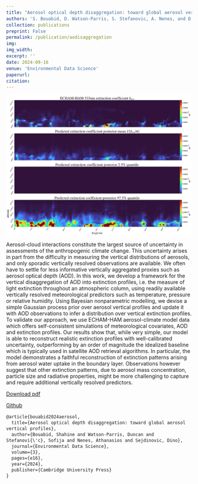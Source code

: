 ```yaml
---
title: "Aerosol optical depth disaggregation: toward global aerosol vertical profiles"
authors: 'S. Bouabid, D. Watson-Parris, S. Stefanovic, A. Nenes, and D. Sejdinovic'
collection: publications
preprint: False
permalink: /publication/aodisaggregation
img:
img_width:
excerpt: ''
date: 2024-09-16
venue: 'Environmental Data Science'
paperurl:
citation:
---
```



<center>
  <p align="center">
    <img src="/images/aodisaggregation.png" alt="figure" width="700"/>
  </p>
</center>


Aerosol-cloud interactions constitute the largest source of uncertainty in assessments of the anthropogenic climate change. This uncertainty arises in part from the difficulty in measuring the vertical distributions of aerosols, and only sporadic vertically resolved observations are available. We often have to settle for less informative vertically aggregated proxies such as aerosol optical depth (AOD). In this work, we develop a framework for the vertical disaggregation of AOD into extinction profiles, i.e. the measure of light extinction throughout an atmospheric column, using readily available vertically resolved meteorological predictors such as temperature, pressure or relative humidity. Using Bayesian nonparametric modelling, we devise a simple Gaussian process prior over aerosol vertical profiles and update it with AOD observations to infer a distribution over vertical extinction profiles. To validate our approach, we use ECHAM-HAM aerosol-climate model data which offers self-consistent simulations of meteorological covariates, AOD and extinction profiles. Our results show that, while very simple, our model is able to reconstruct realistic extinction profiles with well-calibrated uncertainty, outperforming by an order of magnitude the idealized baseline which is typically used in satellite AOD retrieval algorithms. In particular, the model demonstrates a faithful reconstruction of extinction patterns arising from aerosol water uptake in the boundary layer. Observations however suggest that other extinction patterns, due to aerosol mass concentration, particle size and radiative properties, might be more challenging to capture and require additional vertically resolved predictors.


[Download pdf](https://www.cambridge.org/core/journals/environmental-data-science/article/aerosol-optical-depth-disaggregation-toward-global-aerosol-vertical-profiles/8CCB065837EDC3E2DFA731AA5C73092E)

[Github](https://github.com/shahineb/aodisaggregation)

```
@article{bouabid2024aerosol,
  title={Aerosol optical depth disaggregation: toward global aerosol vertical profiles},
  author={Bouabid, Shahine and Watson-Parris, Duncan and Stefanovi{\'c}, Sofija and Nenes, Athanasios and Sejdinovic, Dino},
  journal={Environmental Data Science},
  volume={3},
  pages={e16},
  year={2024},
  publisher={Cambridge University Press}
}
```
